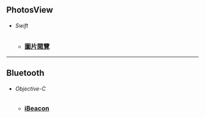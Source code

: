 ## PhotosView  
*  ###### Swift
   *  ### [圖片閱覽][photoView]
[photoView]:https://github.com/ZihCiLai/PhotosView/
***
## Bluetooth  
*  ###### Objective-C
   *  ### [iBeacon][beacon]
[beacon]:https://www.con.tw
